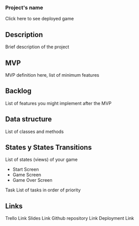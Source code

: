 ### Project's name
Click here to see deployed game

## Description
Brief description of the project

## MVP
MVP definition here, list of minimum features

## Backlog
List of features you might implement after the MVP

## Data structure
List of classes and methods


## States y States Transitions
List of states (views) of your game
- Start Screen
- Game Screen
- Game Over Screen

Task
List of tasks in order of priority

## Links
Trello Link
Slides Link
Github repository Link
Deployment Link
